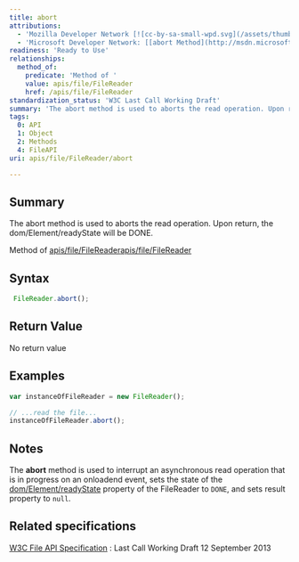 ```yaml
---
title: abort
attributions:
  - 'Mozilla Developer Network [![cc-by-sa-small-wpd.svg](/assets/thumb/8/8c/cc-by-sa-small-wpd.svg/120px-cc-by-sa-small-wpd.svg.png)](http://creativecommons.org/licenses/by-sa/3.0/us/): [[abort](https://developer.mozilla.org/en-US/docs/Web/API/FileReader.abort) Article]'
  - 'Microsoft Developer Network: [[abort Method](http://msdn.microsoft.com/en-us/library/ie/hh772297(v=vs.85).aspx) Article]'
readiness: 'Ready to Use'
relationships:
  method_of:
    predicate: 'Method of '
    value: apis/file/FileReader
    href: /apis/file/FileReader
standardization_status: 'W3C Last Call Working Draft'
summary: 'The abort method is used to aborts the read operation. Upon return, the dom/Element/readyState will be DONE.'
tags:
  0: API
  1: Object
  2: Methods
  4: FileAPI
uri: apis/file/FileReader/abort

---
```

## <span>Summary</span>

The abort method is used to aborts the read operation. Upon return, the dom/Element/readyState will be DONE.

Method of [apis/file/FileReader](/apis/file/FileReader)[apis/file/FileReader](/apis/file/FileReader)

## <span>Syntax</span>

``` js
 FileReader.abort();
```

## <span>Return Value</span>

No return value

## <span>Examples</span>

``` js
var instanceOfFileReader = new FileReader();

// ...read the file...
instanceOfFileReader.abort();
```

## <span>Notes</span>

The **abort** method is used to interrupt an asynchronous read operation that is in progress on an onloadend event, sets the state of the [dom/Element/readyState](/dom/Element/readyState) property of the FileReader to `DONE`, and sets result property to `null`.

## <span>Related specifications</span>

[W3C File API Specification](http://www.w3.org/TR/FileAPI/)
:   Last Call Working Draft 12 September 2013
